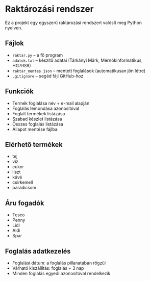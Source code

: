 #  Raktározási rendszer

Ez a projekt egy egyszerű raktározási rendszert valósít meg Python nyelven.

## Fájlok

- `raktar.py` – a fő program
- `adatok.txt` – készítő adatai (Tárkányi Márk, Mérnökinformatikus, HG7RS8)
- `raktar_mentes.json` – mentett foglalások (automatikusan jön létre)
- `.gitignore` – segéd fájl GitHub-hoz

## Funkciók

- Termék foglalása név + e-mail alapján
- Foglalás lemondása azonosítóval
- Foglalt termékek listázása
- Szabad készlet listázása
- Összes foglalás listázása
- Állapot mentése fájlba

## Elérhető termékek

- tej
- víz
- cukor
- liszt
- kávé
- csirkemell
- paradicsom

## Áru fogadók

- Tesco
- Penny
- Lidl
- Aldi
- Spar

## Foglalás adatkezelés

- Foglalási dátum: a foglalás pillanatában rögzül
- Várható kiszállítás: foglalás + 3 nap
- Minden foglalás egyedi azonosítóval rendelkezik
